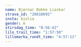 ```yaml
---
name: Bjørnar Bakke Liaskar
strava_id: "28618692"
insta: bjolia
gender: m
stirsdag_time: "0:56:42"
lilo_trail_time: "1:57:50"
lillomarka_rundt_time: "4:57:11"
---
```

